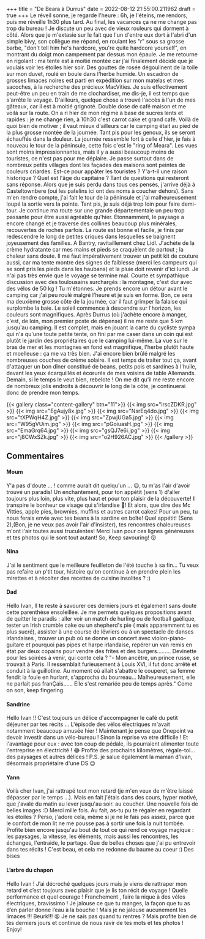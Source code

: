 +++
title = "De Beara à Durrus"
date = 2022-08-12 21:55:00.211962
draft = true
+++
Le réveil sonne, je regarde l'heure : 6h, je l'éteins, me rendors, puis me réveille 1h30 plus tard. Au final, les vacances ça ne me change pas trop du bureau ! Je discute un peu avec de vieux rouleurs qui dorment à côté. Alors que je m'extasie sur le fait que l'un d'entre eux dort à l'abri d'un simple bivy, son collègue me répond, en roulant les "r" sous sa grosse barbe, "don't tell him he's hardcore, you're quite hardcore yourself", en montrant du doigt mon campement par dessus mon épaule. Je me retourne en rigolant : ma tente est à moitié montée car j'ai finalement décidé que je voulais voir les étoiles hier soir. Des gouttes de rosée dégoulinent de la toile sur mon duvet, roulé en boule dans l'herbe humide. Un escadron de grosses limaces noires est parti en expédition sur mon matelas et mes sacoches, à la recherche des précieux MacVities. Je suis effectivement peut-être un peu en train de me clochardiser, me dis-je, il est temps que s'arrête le voyage. D'ailleurs, quelque chose a trouvé l'accès à l'un de mes gâteaux, car il est à moitié grignoté. Double dose de café maison et me voilà sur la route. On a ri hier de mon régime à base de sucres lents et rapides : je ne change rien, à 10h30 c'est carrot cake et grand café. Voilà de quoi bien de motiver ; il vaut mieux d'ailleurs car le camping était au pied de la plus grosse montée de la journée. Tant pis pour les genoux, ils se seront échauffés dans la douleur. La journée ressemble fort à celle d'hier, je fais à nouveau le tour de la péninsule, cette fois c'est le "ring of Meara". Les vues sont moins impressionnantes, mais il y a aussi beaucoup moins de touristes, ce n'est pas pour me déplaire. Je passe surtout dans de nombreux petits villages dont les façades des maisons sont peintes de couleurs criardes. Est-ce pour appâter les touristes ? Y'a-t-il une raison historique ? Quel est l'âge du capitaine ? Tant de questions qui resteront sans réponse. Alors que je suis perdu dans tous ces pensés, j'arrive déjà à Casteltownbere (oui les patelins ici ont des noms à coucher dehors). Sans m'en rendre compte, j'ai fait le tour de la péninsule et j'ai malheureusement loupé la sortie vers la pointe. Tant pis, je suis déjà trop loin pour faire demi-tour. Je continue ma route sur une grande départementale un peu trop passante pour être aussi agréable qu'hier. Étonnamment, le paysage a encore changé et je traverse des collines beaucoup plus minérales, recouvertes de roches parfois. La route est bonne et facile, je finis par redescendre le long de petites criques dans lesquelles se baignent joyeusement des familles. A Bantry, ravitaillement chez Lidl. J'achète de la crème hydratante car mes mains et pieds se craquèlent de partout ; la chaleur sans doute. Il me faut impérativement trouver un petit kit de couture aussi, car ma tente montre des signes de faiblesse (merci les campeurs qui se sont pris les pieds dans les haubans) et la pluie doit revenir d'ici lundi. Je n'ai pas très envie que le voyage se termine mal. Courte et sympathique discussion avec des toulousains surchargés : la montagne, c'est dur avec des vélos de 50 kg ! Tu m'étonnes. Je prends encore un détour avant le camping car j'ai peu roulé malgré l'heure et je suis en forme. Bon, ce sera ma deuxième grosse côte de la journée, car il faut grimper la falaise qui surplombe la baie. Le soleil commence à descendre sur l'horizon, les couleurs sont magnifiques. Après Durrus (où j'achète encore à manger, c'est, de loin, mon premier poste de dépense) il ne me reste que 5 km jusqu'au camping. Il est complet, mais en jouant la carte du cycliste sympa qui n'a qu'une toute petite tente, on fini par me caser dans un coin qui est plutôt le jardin des propriétaires que le camping lui-même. La vue sur le bras de mer et les montagnes en fond est magnifique, l'herbe plutôt haute et moelleuse : ça me va très bien. J'ai encore bien brûlé malgré les nombreuses couches de crème solaire. Il est temps de traiter tout ça, avant d'attaquer un bon dîner constitué de beans, petits pois et sardines à l'huile, devant les yeux écarquillés et écœurés de mes voisins de table Allemands. Demain, si le temps le veut bien, rebelote ! On me dit qu'il me reste encore de nombreux jolis endroits à découvrir le long de la côte, je continuerai donc de prendre mon temps.

{{< gallery class="content-gallery" btn="11">}}
{{< img src="irscZDKR.jpg" >}}
{{< img src="EgAujy8x.jpg" >}}
{{< img src="NsrEq4do.jpg" >}}
{{< img src="tXPWqH4Z.jpg" >}}
{{< img src="ZpwjUGa5.jpg" >}}
{{< img src="W95gVUim.jpg" >}}
{{< img src="pGoiuasH.jpg" >}}
{{< img src="EmaGrq64.jpg" >}}
{{< img src="gsQJ7e6i.jpg" >}}
{{< img src="j8CWxSZk.jpg" >}}
{{< img src="o2H926AC.jpg" >}}
{{< /gallery >}}

## Commentaires
#### Moum
Y'a pas d'doute ... ! comme  aurait dit quelqu'un ...  😌, tu m'as l'air d'avoir trouvé un paradis!  Un enchantement, pour ton appétit (sens 1) d'aller toujours plus loin, plus vite, plus haut et pour ton plaisir de la découverte! Il transpire le bonheur ce visage qui s'irlandise 🙂! Et alors, que dire des Mc Vitties, apple pies, brownies, muffins et autres carrot cakes! Pour un peu, tu nous ferais envie avec tes beans à la sardine en boîte! Quel appétit! (Sens 2),(Bon, je ne veux pas avoir l'air d'insister), tes rencontres chaleureuses m'ont l'air toutes aussi truculentes! Merci Ivan pour ces lignes généreuses et tes photos qui le sont tout autant! 
So, Keep savouring! 😚
#### Nina
J'ai le sentiment que le meilleure feuilleton de l'été touche à sa fin...
Tu veux pas refaire un p'tit tour, histoire qu'on continue à en prendre plein les mirettes et à récolter des recettes de cuisine insolites ? :)
#### Dad
Hello Ivan,
Il te reste à savourer ces derniers jours et également sans doute cette parenthèse ensoleillée.
Je me permets quelques propositions avant de quitter le paradis : aller voir un match de hurling ou de football gaélique, tester un Irish crumble cake ou un shepherd's pie ( mais apparemment tu es plus sucré), assister à une course de lévriers ou à un spectacle de danses irlandaises , trouver un pub où se donne un concert avec violon-piano-guitare et pourquoi pas pipes et harpe irlandaise, repérer un van remis en état par deux copains pour vendre des frites et des burgers.........
Devinette pour les soirées à venir, qui conte cela ?
"- Mon ancêtre, un prince russe, se trouvait à Paris. Il ressemblait furieusement à Louis XVI, il fut donc arrêté et conduit à la guillotine. Au moment où allait s'abattre le couperet, sa femme fendit la foule en hurlant, s'approcha du bourreau... Malheureusement, elle ne parlait pas franÇais...... Elle s'est remariée peu de temps après."
Come on son, keep fingering.
#### Sandrine
Hello Ivan !!
C'est toujours un délice d'accompagner le café du petit déjeuner par tes récits ... 
L'épisode des vélos électriques m'avait notamment  beaucoup amusée hier !
Maintenant je pense que Onepoint va devoir investir dans un vélo-bureau ! Sinon la reprise va etre difficile  ! Et l'avantage pour eux : avec ton coup de pédale, ils pourraient alimenter toute l'entreprise en électricité ! 😂
Profite des prochains kilomètres, régale-toi... des paysages et autres délices !
P.S. je salue également la maman d'Ivan, désormais propriétaire d'une DS 😉
#### Yann
Voilà cher Ivan, j'ai rattrapé tout mon retard (je m'en veux de m'être laissé dépasser par le temps …). Mais en fait j'étais dans des cours, hyper motivé, que j'avale du matin au lever jusqu'au soir. au coucher.
Une nouvelle fois de belles images :D 
Merci mille fois.
Au fait, as-tu pu te régaler en regardant les étoiles ? Perso, j'adore cela, même si je ne le fais pas assez, parce que le confort de mon lit ne me pousse pas à sortir une fois la nuit tombée.
Profite bien encore jusqu'au bout de tout ce qui rend ce voyage magique : les paysages, la vitesse, les éléments, mais aussi les rencontres, les échanges, l'entraide, le partage. Que de belles choses que j'ai pu entrevoir dans tes récits ! C'est beau, et cela me redonne du baume au coeur :) 
Des bises
#### L’arbre du chapon
Hello Ivan ! 
J’ai décroché quelques jours mais je viens de rattraper mon retard et c’est toujours avec plaisir que je lis ton récit de voyage ! 
Quelle performance et quel courage ! 
Franchement , faire la nique à des vélos électriques, bravissimo ! 
Je jalouse ce que tu manges, la façon que tu as d’en parler donne l’eau à la bouche ! Mais je ne jalouse aucunement les limaces !!! Beurk!!! 😫
Je ne sais pas quand tu rentres ? Mais  profite bien de tes derniers jours et continue de nous ravir de tes mots et tes photos ! 
Enjoy!
